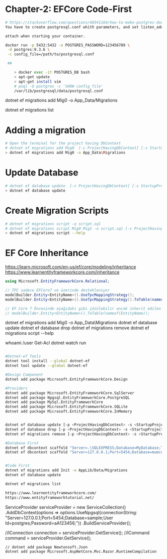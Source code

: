 ﻿# Chapter-2: EFCore Code-First


```bash
# https://stackoverflow.com/questions/48341164/how-to-make-postgres-docker-accessible-for-any-ip-remotely
You have to create postgresql.conf whith parameters, and set listen_addresses = '*'

attach when starting your container.

docker run -p 5432:5432 -e POSTGRES_PASSWORD=123456789 \
 -d postgres:9.3.6 \
 -c config_file=/path/to/postgresql.conf

 ##

    > docker exec -it POSTGRES_DB bash
    > apt-get update
    > apt-get install vim
    # psql -U postgres -c 'SHOW config_file'
    /var/lib/postgresql/data/postgresql.conf

```


dotnet ef migrations add Mig0 -o App_Data/Migrations

dotnet ef migrations list

# Adding a migration

```bash
# Open the terminal for the project having DbContext
# dotnet ef migrations add Mig0  [-c ProjectHavingDbContext] [-s StartupProject] [-o Migrations/Folder]
> dotnet ef migrations add Mig0 -o App_Data\Migrations
```

# Update Database

```bash
# dotnet ef database update  [-c ProjectHavingDbContext] [-s StartupProject] 
> dotnet ef database update
```

# Create Migration Scripts

```bash
# dotnet ef migrations script -o script.sql
# dotnet ef migrations script Mig0 Mig1 -o script.sql [-c ProjectHavingDbContext] [-s StartupProject] 
> dotnet ef migrations script --help
```

# EF Core Inheritance

https://learn.microsoft.com/en-us/ef/core/modeling/inheritance
https://www.learnentityframeworkcore.com/inheritance

``` csharp
using Microsoft.EntityFrameworkCore.Relational; 

// TPC sadece EFCore7 ve üzerinde destekleniyor
modelBuilder.Entity<EntityName>().UseTpcMappingStrategy();
modelBuilder.Entity<EntityName>().UseTpcMappingStrategy().ToTable(nameof(EntityName));

// EF Core 7 Öncesinde aşağıdaki gibi çözülebilir ancak inherit edilen propertiy'lerde sorun oluyor!
// modelBuilder.Entity<EntityName>().ToTable(nameof(EntityName));
```


dotnet ef migrations add Mig0 -o App_Data\Migrations
dotnet ef database update
dotnet ef database drop
dotnet ef migrations remove
dotnet ef migrations script --help

whoami /user
Get-Acl
dotnet watch run

```bash

#Dotnet-ef Tools
dotnet tool install --global dotnet-ef
dotnet tool update --global dotnet-ef

#Design Component
dotnet add package Microsoft.EntityFrameworkCore.Design

#Providers
dotnet add package Microsoft.EntityFrameworkCore.SqlServer
dotnet add package Npgsql.EntityFrameworkCore.PostgreSQL
dotnet add package MySql.EntityFrameworkCore
dotnet add package Microsoft.EntityFrameworkCore.SQLite
dotnet add package Microsoft.EntityFrameworkCore.InMemory


dotnet ef database update [-p <ProjectHavingDbContext> -s <StartupProject> -o PathToMigrations]
dotnet ef database drop [-p <ProjectHavingDbContext> -s <StartupProject> ]
dotnet ef migrations remove [-p <ProjectHavingDbContext> -s <StartupProject> ]

#Database First
dotnet ef dbcontext scaffold "Server=.\SQLEXPRESS;Database=MyDatabase;Trusted_Connection=True;" Microsoft.EntityFrameworkCore.SqlServer -o Models
dotnet ef dbcontext scaffold "Server=127.0.0.1;Port=5454;Database=mumcu;User Id=postgres;Password=aA123456;" Npgsql.EntityFrameworkCore.PostgreSQL -o Models


#Code First
dotnet ef migrations add Init -o AppLib/Data/Migrations
dotnet ef database update

dotnet ef migrations list

https://www.learnentityframeworkcore.com/
https://www.entityframeworktutorial.net/


```


ServiceProvider serviceProvider = new ServiceCollection()
    .AddDbContext<SampleDbContext>(options => options.UseNpgsql(connectionString: "Server=127.0.0.1;Port=5454;Database=sample;User Id=postgres;Password=aA123456;"))
    .BuildServiceProvider();


//IConnection connection = serviceProvider.GetService<IConnection>();
//ICommand command = serviceProvider.GetService<ICommand>();


    // dotnet add package Newtonsoft.Json
    dotnet add package Microsoft.AspNetCore.Mvc.Razor.RuntimeCompilation


















